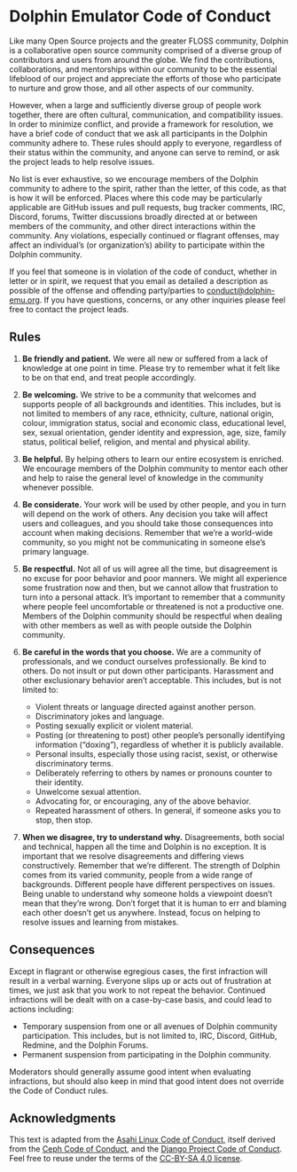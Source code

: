 # Dolphin Emulator Code of Conduct

Like many Open Source projects and the greater FLOSS community, Dolphin is a
collaborative open source community comprised of a diverse group of
contributors and users from around the globe. We find the contributions,
collaborations, and mentorships within our community to be the essential
lifeblood of our project and appreciate the efforts of those who participate to
nurture and grow those, and all other aspects of our community.

However, when a large and sufficiently diverse group of people work together,
there are often cultural, communication, and compatibility issues. In order to
minimize conflict, and provide a framework for resolution, we have a brief code
of conduct that we ask all participants in the Dolphin community adhere to.
These rules should apply to everyone, regardless of their status within the
community, and anyone can serve to remind, or ask the project leads to help
resolve issues.

No list is ever exhaustive, so we encourage members of the Dolphin community to
adhere to the spirit, rather than the letter, of this code, as that is how it
will be enforced. Places where this code may be particularly applicable are
GitHub issues and pull requests, bug tracker comments, IRC, Discord, forums,
Twitter discussions broadly directed at or between members of the community,
and other direct interactions within the community. Any violations, especially
continued or flagrant offenses, may affect an individual’s (or organization’s)
ability to participate within the Dolphin community.

If you feel that someone is in violation of the code of conduct, whether in
letter or in spirit, we request that you email as detailed a description as
possible of the offense and offending party/parties to
[conduct@dolphin-emu.org](mailto:conduct@dolphin-emu.org). If you have
questions, concerns, or any other inquiries please feel free to contact the
project leads.

## Rules

1. **Be friendly and patient.** We were all new or suffered from a lack of
   knowledge at one point in time. Please try to remember what it felt like to
   be on that end, and treat people accordingly.

2. **Be welcoming.** We strive to be a community that welcomes and supports
   people of all backgrounds and identities. This includes, but is not limited
   to members of any race, ethnicity, culture, national origin, colour,
   immigration status, social and economic class, educational level, sex,
   sexual orientation, gender identity and expression, age, size, family
   status, political belief, religion, and mental and physical ability.

3. **Be helpful.** By helping others to learn our entire ecosystem is enriched.
   We encourage members of the Dolphin community to mentor each other and help
   to raise the general level of knowledge in the community whenever possible.

4. **Be considerate.** Your work will be used by other people, and you in turn
   will depend on the work of others. Any decision you take will affect users
   and colleagues, and you should take those consequences into account when
   making decisions. Remember that we’re a world-wide community, so you might
   not be communicating in someone else’s primary language.

5. **Be respectful.** Not all of us will agree all the time, but disagreement
   is no excuse for poor behavior and poor manners. We might all experience
   some frustration now and then, but we cannot allow that frustration to turn
   into a personal attack. It’s important to remember that a community where
   people feel uncomfortable or threatened is not a productive one. Members of
   the Dolphin community should be respectful when dealing with other members
   as well as with people outside the Dolphin community.

6. **Be careful in the words that you choose.** We are a community of
   professionals, and we conduct ourselves professionally. Be kind to others.
   Do not insult or put down other participants. Harassment and other
   exclusionary behavior aren’t acceptable. This includes, but is not limited
   to:

    - Violent threats or language directed against another person.
    - Discriminatory jokes and language.
    - Posting sexually explicit or violent material.
    - Posting (or threatening to post) other people’s personally identifying
      information (“doxing”), regardless of whether it is publicly available.
    - Personal insults, especially those using racist, sexist, or otherwise
      discriminatory terms.
    - Deliberately referring to others by names or pronouns counter to their
      identity.
    - Unwelcome sexual attention.
    - Advocating for, or encouraging, any of the above behavior.
    - Repeated harassment of others. In general, if someone asks you to stop,
      then stop.

7. **When we disagree, try to understand why.** Disagreements, both social and
   technical, happen all the time and Dolphin is no exception. It is important
   that we resolve disagreements and differing views constructively.  Remember
   that we’re different. The strength of Dolphin comes from its varied
   community, people from a wide range of backgrounds. Different people have
   different perspectives on issues. Being unable to understand why someone
   holds a viewpoint doesn’t mean that they’re wrong. Don’t forget that it is
   human to err and blaming each other doesn’t get us anywhere. Instead, focus
   on helping to resolve issues and learning from mistakes.

## Consequences

Except in flagrant or otherwise egregious cases, the first infraction will
result in a verbal warning. Everyone slips up or acts out of frustration at
times, we just ask that you work to not repeat the behavior. Continued
infractions will be dealt with on a case-by-case basis, and could lead to
actions including:

- Temporary suspension from one or all avenues of Dolphin community
  participation. This includes, but is not limited to, IRC, Discord, GitHub,
  Redmine, and the Dolphin Forums.
- Permanent suspension from participating in the Dolphin community.

Moderators should generally assume good intent when evaluating infractions, but
should also keep in mind that good intent does not override the Code of Conduct
rules.

## Acknowledgments

This text is adapted from the [Asahi Linux Code of
Conduct](https://asahilinux.org/code-of-conduct/), itself derived from the
[Ceph Code of Conduct](https://ceph.io/community/code-of-conduct/), and the
[Django Project Code of Conduct](https://www.djangoproject.com/conduct/). Feel
free to reuse under the terms of the [CC-BY-SA 4.0
license](https://creativecommons.org/licenses/by-sa/4.0/).
